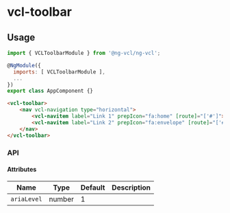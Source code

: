 # vcl-toolbar

## Usage

```js
import { VCLToolbarModule } from '@ng-vcl/ng-vcl';

@NgModule({
  imports: [ VCLToolbarModule ],
  ...
})
export class AppComponent {}
```

```html
<vcl-toolbar>
    <nav vcl-navigation type="horizontal">
        <vcl-navitem label="Link 1" prepIcon="fa:home" [route]="['#']"></vcl-navitem>
        <vcl-navitem label="Link 2" prepIcon="fa:envelope" [route]="['#']"></vcl-navitem>
    </nav>
</vcl-toolbar>
```

### API

#### Attributes

| Name                  | Type                       | Default                      | Description               |
| ------------          | -----------                | ------------------           |--------------             |
| `ariaLevel`           | number                     | 1                            | &nbsp;                    |
